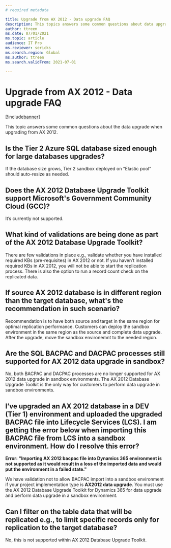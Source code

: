 ```yaml
---
# required metadata

title: Upgrade from AX 2012 - Data upgrade FAQ
description: This topics answers some common questions about data upgrade when upgrading from AX 2012.
author: ttreen
ms.date: 07/01/2021
ms.topic: article
audience: IT Pro
ms.reviewer: sericks
ms.search.region: Global
ms.author: ttreen
ms.search.validFrom: 2021-07-01

---
```


# Upgrade from AX 2012 - Data upgrade FAQ

[!include[banner](../includes/banner.md)]

This topic answers some common questions about the data upgrade when upgrading from AX 2012.

## Is the Tier 2 Azure SQL database sized enough for large databases upgrades? 
If the database size grows, Tier 2 sandbox deployed on “Elastic pool” should auto-resize as needed.

## Does the AX 2012 Database Upgrade Toolkit support Microsoft's Government Community Cloud (GCC)?
It’s currently not supported.

## What kind of validations are being done as part of the AX 2012 Database Upgrade Toolkit?
There are few validations in place e.g., validate whether you have installed required KBs (pre-requisites) in AX 2012 or not. If you haven’t installed required KBs in AX 2012, you will not be able to start the replication process. There is also the option to run a record count check on the replicated data.

## If source AX 2012 database is in different region than the target database, what's the recommendation in such scenario?
Recommendation is to have both source and target in the same region for optimal replication performance. Customers can deploy the sandbox environment in the same region as the  source and complete data upgrade. After the upgrade, move the sandbox environemnt to the needed region. 

## Are the SQL BACPAC and DACPAC processes still supported for AX 2012 data upgrade in sandbox?
No, both BACPAC and DACPAC processes are no longer supported for AX 2012 data upgrade in sandbox environments. The AX 2012 Database Upgrade Toolkit is the only way for customers to perform data upgrade in sandbox environments. 

## I’ve upgraded an AX 2012 database in a DEV (Tier 1) environment and uploaded the upgraded BACPAC file into Lifecycle Services (LCS). I am getting the error below when importing this BACPAC file from LCS into a sandbox environment. How do I resolve this error? 

**Error: "Importing AX 2012 bacpac file into Dynamics 365 environment is not supported as it would result in a loss of the imported data and would put the environment in a failed state."**

We have validation not to allow BACPAC import into a sandbox environment if your project implementation type is **AX2012 data upgrade**. You must use the AX 2012 Database Upgrade Toolkit for Dynamics 365 for data upgrade and perform data upgrade in a sandbox environment. 

## Can I filter on the table data that will be replicated e.g., to limit specific records only for replication to the target database?
No, this is not supported within AX 2012 Database Upgrade Toolkit. 
